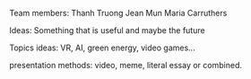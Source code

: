 Team members:
Thanh Truong
Jean Mun
Maria Carruthers

Ideas:
Something that is useful and maybe the future

Topics ideas:
VR, AI, green energy, video games...

presentation methods:
video, meme, literal essay or combined.
